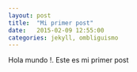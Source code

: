 ```yaml
---
layout: post
title:  "Mi primer post"
date:   2015-02-09 12:55:00
categories: jekyll, ombliguismo
---
```

Hola mundo !. Este es mi primer post 